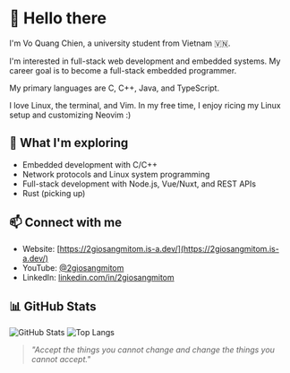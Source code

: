 # 👋 Hello there

I'm Vo Quang Chien, a university student from Vietnam 🇻🇳.

I'm interested in full-stack web development and embedded systems. My career goal is to become a full-stack embedded programmer.

My primary languages are C, C++, Java, and TypeScript.

I love Linux, the terminal, and Vim. In my free time, I enjoy ricing my Linux setup and customizing Neovim :)

## 🧠 What I'm exploring

- Embedded development with C/C++
- Network protocols and Linux system programming
- Full-stack development with Node.js, Vue/Nuxt, and REST APIs
- Rust (picking up)

## 📫 Connect with me

- Website: [https://2giosangmitom.is-a.dev/](https://2giosangmitom.is-a.dev/)
- YouTube: [@2giosangmitom](https://www.youtube.com/@2giosangmitom)
- LinkedIn: [linkedin.com/in/2giosangmitom](https://www.linkedin.com/in/2giosangmitom/)

## 📊 GitHub Stats

![GitHub Stats](https://github-readme-stats.vercel.app/api?username=2giosangmitom&show_icons=true&theme=radical&hide_border=true&rank_icon=github)
![Top Langs](https://github-readme-stats.vercel.app/api/top-langs/?username=2giosangmitom&layout=compact&langs_count=20&theme=radical&hide_border=true&hide=just,dockerfile,cmake,vim%20script,cmake,html,css,scss,nix)

> _"Accept the things you cannot change and change the things you cannot accept."_
